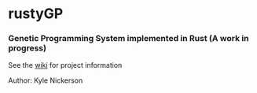 # rustyGP

### Genetic Programming System implemented in Rust (A work in progress)

See the [wiki](https://github.com/BigTuna08/gp/wiki) for project information 


Author: Kyle Nickerson
